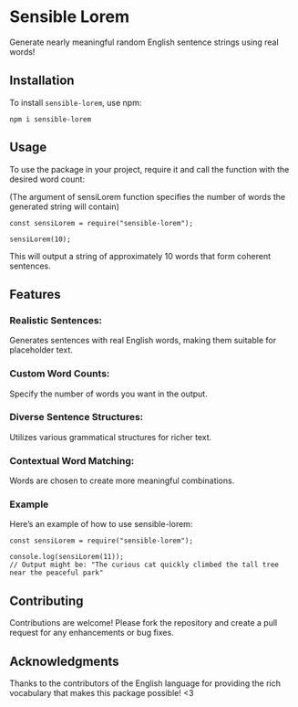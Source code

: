 # Sensible Lorem

Generate nearly meaningful random English sentence strings using real words!

## Installation

To install `sensible-lorem`, use npm:

```
npm i sensible-lorem
```

## Usage
To use the package in your project, require it and call the function with the desired word count:

(The argument of sensiLorem function specifies the number of words the generated string will contain)
```
const sensiLorem = require("sensible-lorem");

sensiLorem(10);
```

This will output a string of approximately 10 words that form coherent sentences.

## Features
### Realistic Sentences: 
Generates sentences with real English words, making them suitable for placeholder text.
### Custom Word Counts: 
Specify the number of words you want in the output.
### Diverse Sentence Structures: 
Utilizes various grammatical structures for richer text.
### Contextual Word Matching: 
Words are chosen to create more meaningful combinations.

### Example
Here’s an example of how to use sensible-lorem:

```
const sensiLorem = require("sensible-lorem");

console.log(sensiLorem(11));
// Output might be: "The curious cat quickly climbed the tall tree near the peaceful park"

```

## Contributing
Contributions are welcome! Please fork the repository and create a pull request for any enhancements or bug fixes.

## Acknowledgments
Thanks to the contributors of the English language for providing the rich vocabulary that makes this package possible! <3
